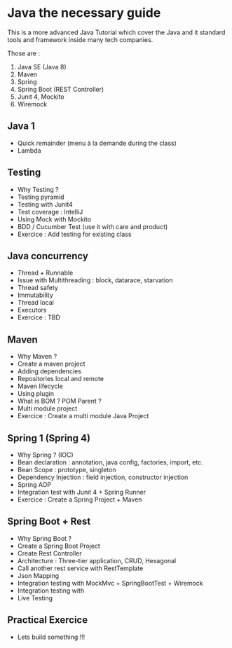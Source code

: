 # Java the necessary guide

This is a more advanced Java Tutorial which cover the Java and it standard tools and framework inside many tech companies.

Those are :

1. Java SE (Java 8)
2. Maven
3. Spring
4. Spring Boot (REST Controller)
5. Junit 4, Mockito
6. Wiremock

## Java 1

* Quick remainder (menu à la demande during the class)
* Lambda

## Testing

* Why Testing ?
* Testing pyramid
* Testing with Junit4
* Test coverage : IntelliJ
* Using Mock with Mockito
* BDD / Cucumber Test (use it with care and product)
* Exercice : Add testing for existing class

## Java concurrency

* Thread + Runnable
* Issue with Multithreading : block, datarace, starvation
* Thread safety
* Immutability
* Thread local
* Executors
* Exercice : TBD

## Maven

* Why Maven ?
* Create a maven project
* Adding dependencies
* Repositories local and remote
* Maven lifecycle
* Using plugin
* What is BOM ? POM Parent ?
* Multi module project
* Exercice : Create a multi module Java Project

## Spring 1 (Spring 4)

* Why Spring ? (IOC)
* Bean declaration : annotation, java config, factories, import, etc.
* Bean Scope : prototype, singleton
* Dependency Injection : field injection, constructor injection
* Spring AOP
* Integration test with Junit 4 + Spring Runner
* Exercice : Create a Spring Project + Maven

## Spring Boot + Rest 

* Why Spring Boot ?
* Create a Spring Boot Project
* Create Rest Controller
* Architecture : Three-tier application, CRUD, Hexagonal
* Call another rest service with RestTemplate
* Json Mapping
* Integration testing with MockMvc + SpringBootTest + Wiremock
* Integration testing with  
* Live Testing 

## Practical Exercice

* Lets build something !!!



